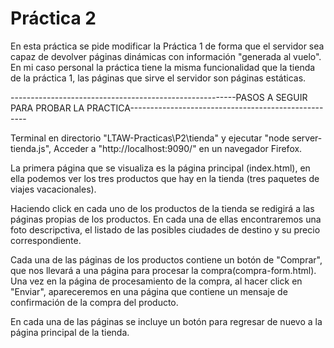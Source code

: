 # Práctica 2

En esta práctica se pide modificar la Práctica 1 de forma que el servidor sea capaz de devolver páginas dinámicas con información "generada al vuelo". En mi caso personal la práctica tiene la misma funcionalidad que la tienda de la práctica 1, las páginas que sirve el servidor son páginas estáticas.


--------------------------------------------------------PASOS A SEGUIR PARA PROBAR LA PRACTICA----------------------------------------------------

 Terminal en directorio "LTAW-Practicas\P2\tienda"  y ejecutar "node server-tienda.js", Acceder a "http://localhost:9090/" en un navegador Firefox.

 La primera página que se visualiza es la página principal (index.html), en ella podemos ver los tres productos que hay en la tienda (tres paquetes de viajes vacacionales).

 Haciendo click en cada uno de los productos de la tienda se redigirá a las páginas propias de los productos. En cada una de ellas encontraremos una foto descripctiva, el listado de las posibles ciudades de destino y su precio correspondiente.

 Cada una de las páginas de los productos contiene un botón de "Comprar", que nos llevará a una página para procesar la compra(compra-form.html). Una vez en la página de procesamiento de la compra, al hacer click en "Enviar", apareceremos en una página que contiene un mensaje de confirmación de la compra del producto. 

En cada una de las páginas se incluye un botón para regresar de nuevo a la página principal de la tienda.

